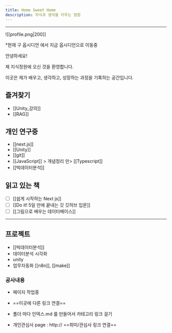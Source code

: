 ```yaml
---
title: Home Sweet Home
description: 지식과 생각을 키우는 정원
---
```

---
![[profile.png|200]]


*현재 구 옵시디언 에서  지금 옵시디언으로 이동중


안녕하세요! 

제 지식정원에 오신 것을 환영합니다.  

이곳은 제가 배우고, 생각하고, 성장하는 과정을 기록하는 공간입니다.


## 즐겨찾기
- [[Unity_강의]]
- [[RAG]]

## 개인 연구중
- [[next.js]]
- [[Unity]]
- [[git]]
- [[JavaScript]]  > 개념정리 만>  [[Typescript]]
- [[빅데이터분석]]


## 읽고 있는 책
- [ ] [[쉽게 시작하는 Next js]]
- [ ] [[Do it! 5일 만에 끝내는 깃 깃허브 입문]]
- [ ] [[그림으로 배우는 데이터베이스]]

---
## 프로젝트
- [[빅데이터분석]]
- 데이터분석 시각화
- unity
- 업무자동화
	[[n8n]], [[make]]


### 공사내용
-  페이지 작업중

- ==이곳에 다른 링크 연결== 

- 폴더 마다 인덱스.md 를 만들어서 카테고리 링크 걸기

- 개인관심사 page : http:// ==취미/관심사 링크 연결==
